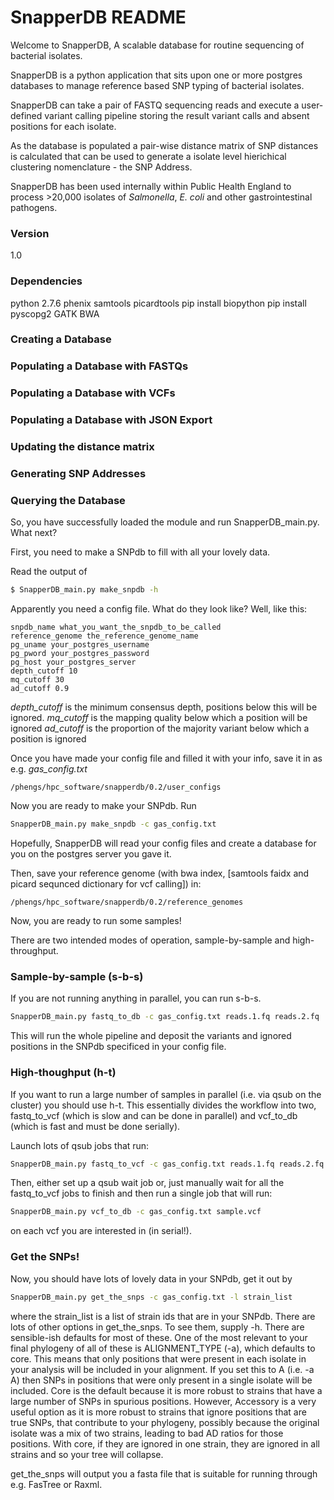 # SnapperDB README


Welcome to SnapperDB, A scalable database for routine sequencing of bacterial isolates.

SnapperDB is a python application that sits upon one or more postgres databases to manage reference based SNP typing of bacterial isolates.

SnapperDB can take a pair of FASTQ sequencing reads and execute a user-defined variant calling pipeline storing the result variant calls and absent positions for each isolate.


As the database is populated a pair-wise distance matrix of SNP distances is calculated that can be used to generate a isolate level hierichical clustering nomenclature - the SNP Address.

SnapperDB has been used internally within Public Health England to process >20,000 isolates of *Salmonella*, *E. coli* and other gastrointestinal pathogens.


### Version

1.0

### Dependencies

python 2.7.6
phenix 
samtools
picardtools
pip install biopython
pip install pyscopg2
GATK
BWA



### Creating a Database


### Populating a Database with FASTQs


### Populating a Database with VCFs


### Populating a Database with JSON Export


### Updating the distance matrix


### Generating SNP Addresses


### Querying the Database



So, you have successfully loaded the module and run SnapperDB_main.py. What next?

First, you need to make a SNPdb to fill with all your lovely data.

Read the output of
```sh
$ SnapperDB_main.py make_snpdb -h
```

Apparently you need a config file. What do they look like? Well, like this:

```
snpdb_name what_you_want_the_snpdb_to_be_called
reference_genome the_reference_genome_name
pg_uname your_postgres_username
pg_pword your_postgres_password
pg_host your_postgres_server
depth_cutoff 10
mq_cutoff 30
ad_cutoff 0.9
```
*depth_cutoff* is the minimum consensus depth, positions below this will be ignored.
*mq_cutoff* is the mapping quality below which a position will be ignored
*ad_cutoff* is the proportion of the majority variant below which a position is ignored

Once you have made your config file and filled it with your info, save it in as e.g. *gas_config.txt* 
```
/phengs/hpc_software/snapperdb/0.2/user_configs
```
Now you are ready to make your SNPdb. Run 

```sh
SnapperDB_main.py make_snpdb -c gas_config.txt
```
Hopefully, SnapperDB will read your config files and create a database for you on the postgres server you gave it.

Then, save your reference genome (with bwa index, [samtools faidx and picard sequnced dictionary for vcf calling]) in: 
```
/phengs/hpc_software/snapperdb/0.2/reference_genomes
```

Now, you are ready to run some samples!

There are two intended modes of operation, sample-by-sample and high-throughput.

### Sample-by-sample (s-b-s)

If you are not running anything in parallel, you can run s-b-s.

```sh
SnapperDB_main.py fastq_to_db -c gas_config.txt reads.1.fq reads.2.fq
```
This will run the whole pipeline and deposit the variants and ignored positions in the SNPdb specificed in your config file.

### High-thoughput (h-t)

If you want to run a large number of samples in parallel (i.e. via qsub on the cluster) you should use h-t. This essentially divides the workflow into two, fastq_to_vcf (which is slow and can be done in parallel) and vcf_to_db (which is fast and must be done serially).

Launch lots of qsub jobs that run:

```sh
SnapperDB_main.py fastq_to_vcf -c gas_config.txt reads.1.fq reads.2.fq
```

Then, either set up a qsub wait job or, just manually wait for all the fastq_to_vcf jobs to finish and then run a single job that will run:
```sh
SnapperDB_main.py vcf_to_db -c gas_config.txt sample.vcf
```
on each vcf you are interested in (in serial!).

### Get the SNPs!

Now, you should have lots of lovely data in your SNPdb, get it out by

```sh
SnapperDB_main.py get_the_snps -c gas_config.txt -l strain_list
```
where the strain_list is a list of strain ids that are in your SNPdb. There are lots of other options in get_the_snps. To see them, supply -h. There are sensible-ish defaults for most of these. One of the most relevant to your final phylogeny of all of these is ALIGNMENT_TYPE (-a), which defaults to core. This means that only positions that were present in each isolate in your analysis will be included in your alignment. If you set this to A (i.e. -a A) then SNPs in positions that were only present in a single isolate will be included. Core is the default because it is more robust to strains that have a large number of SNPs in spurious positions. However, Accessory is a very useful option as it is more robust to strains that ignore positions that are true SNPs, that contribute to your phylogeny, possibly because the original isolate was a mix of two strains, leading to bad AD ratios for those positions. With core, if they are ignored in one strain, they are ignored in all strains and so your tree will collapse.

get_the_snps will output you a fasta file that is suitable for running through e.g. FasTree or Raxml.


